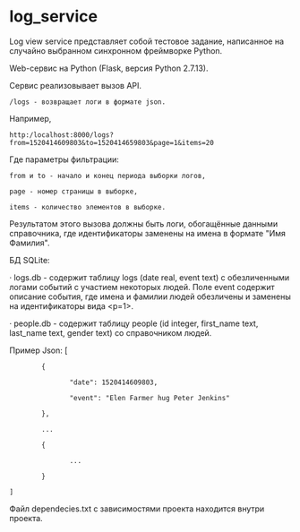# log_service
Log view service представляет собой тестовое задание, написанное на случайно выбранном синхронном фреймворке Python.

Web-сервис на Python (Flask, версия Python 2.7.13).

Сервис реализовывает вызов API.

    /logs - возвращает логи в формате json.

Например,

    http:/localhost:8000/logs?from=1520414609803&to=1520414659803&page=1&items=20

Где параметры фильтрации:

    from и to - начало и конец периода выборки логов,

    page - номер страницы в выборке,

    items - количество элементов в выборке.

Результатом этого вызова должны быть логи, обогащённые данными справочника, где идентификаторы заменены на имена в формате "Имя Фамилия".

БД SQLite:

·         logs.db - содержит таблицу logs (date real, event text) с обезличенными логами событий с участием некоторых людей. Поле event содержит описание события, где имена и фамилии людей обезличены и заменены на идентификаторы вида <p=1>.

·         people.db - содержит таблицу people (id integer, first_name text, last_name text, gender text) со справочником людей.


Пример Json:
    [

            {

                   "date": 1520414609803,

                   "event": "Elen Farmer hug Peter Jenkins"

            },

            ...

            {

                   ...

            }

    ]

Файл dependecies.txt с зависимостями проекта находится внутри проекта.
